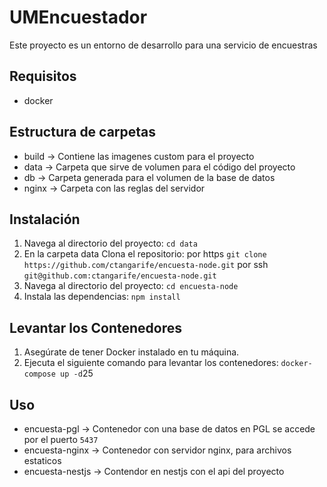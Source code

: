 # UMEncuestador

Este proyecto es un entorno de desarrollo para una servicio de encuestras

## Requisitos

- docker

## Estructura de carpetas

- build -> Contiene las imagenes custom para el proyecto
- data -> Carpeta que sirve de volumen para el código del proyecto
- db -> Carpeta generada para el volumen de la base de datos
- nginx -> Carpeta con las reglas del servidor

## Instalación

1. Navega al directorio del proyecto: `cd data`
2. En la carpeta data Clona el repositorio: por https `git clone https://github.com/ctangarife/encuesta-node.git` por ssh `git@github.com:ctangarife/encuesta-node.git`
3. Navega al directorio del proyecto: `cd encuesta-node`
4. Instala las dependencias: `npm install`


## Levantar los Contenedores

1. Asegúrate de tener Docker instalado en tu máquina.
2. Ejecuta el siguiente comando para levantar los contenedores: `docker-compose up -d`25

## Uso

- encuesta-pgl -> Contenedor con una base de datos en PGL se accede por el puerto `5437`
- encuesta-nginx -> Contenedor con servidor nginx, para archivos estaticos
- encuesta-nestjs -> Contendor en nestjs con el api del proyecto

